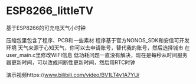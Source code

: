 # ESP8266_littleTV
基于ESP8266的可充电天气小时钟


压缩包里包含了程序、PCB和一些素材
程序基于官方NONOS_SDK和安信可开发环境
天气来源于心知天气，你可以去申请账号，替代我的账号，然后选择城市
在user_main.c里修改WIFI信息
低功耗问题一直没有解决，现在是每秒从时间服务器更新时间，可以改成间断性更新时间，然后用RTC时钟

演示视频https://www.bilibili.com/video/BV1LT4y1A7YU/
